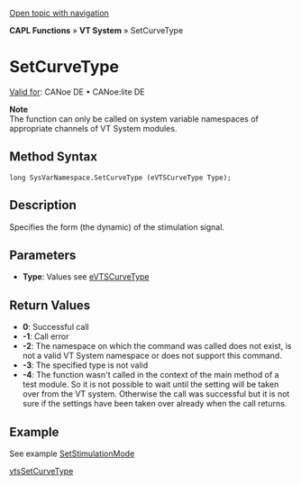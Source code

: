 [Open topic with navigation](../../../../../CANoeDEFamily.htm#Topics/CAPLFunctions/VTSystem/Functions/CAPLfunctionVTSSetCurveType.md)

**CAPL Functions** » **VT System** » SetCurveType

# SetCurveType

[Valid for](../../../Shared/FeatureAvailability.md): CANoe DE • CANoe:lite DE

**Note**  
The function can only be called on system variable namespaces of appropriate channels of VT System modules.

## Method Syntax

`long SysVarNamespace.SetCurveType (eVTSCurveType Type);`

## Description

Specifies the form (the dynamic) of the stimulation signal.

## Parameters

- **Type**: Values see [eVTSCurveType](../CAPLfunctionsVTSystemEnumeration.md#eVTSCurveType)

## Return Values

- **0**: Successful call
- **-1**: Call error
- **-2**: The namespace on which the command was called does not exist, is not a valid VT System namespace or does not support this command.
- **-3**: The specified type is not valid
- **-4**: The function wasn't called in the context of the main method of a test module. So it is not possible to wait until the setting will be taken over from the VT system. Otherwise the call was successful but it is not sure if the settings have been taken over already when the call returns.

## Example

See example [SetStimulationMode](CAPLfunctionVTSSetStimulationMode.md)

[vtsSetCurveType](CAPLfunctionVTSvtsSetCurveType.md)
